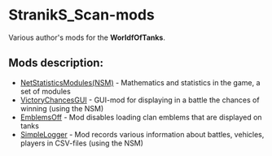 ﻿# StranikS_Scan-mods
Various author's mods for the **WorldfOfTanks**.

## Mods description:
* [NetStatisticsModules(NSM)][] - Mathematics and statistics in the game, a set of modules
* [VictoryChancesGUI][] - GUI-mod for displaying in a battle the chances of winning (using the NSM)
* [EmblemsOff][] - Mod disables loading clan emblems that are displayed on tanks
* [SimpleLogger][] - Mod records various information about battles, vehicles, players in CSV-files (using the NSM)

[NetStatisticsModules(NSM)]:./NetStatisticsModules/
[VictoryChancesGUI]:./VictoryChancesGUI/
[EmblemsOff]:./EmblemsOff/
[SimpleLogger]:./SimpleLogger/